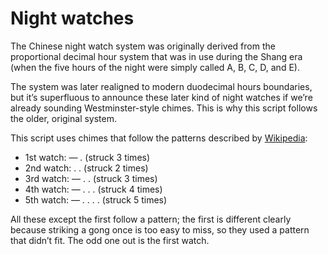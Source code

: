 Night watches
=============
The Chinese night watch system was originally derived
from the proportional decimal hour system
that was in use during the Shang era
(when the five hours of the night were simply called A, B, C, D, and E).

The system was later realigned to modern duodecimal hours boundaries,
but it’s superfluous to announce these later kind of night watches
if we’re already sounding Westminster-style chimes.
This is why this script follows the older, original system.

This script uses chimes that follow the patterns described by
[Wikipedia](https://zh.wikipedia.org/wiki/打更):

- 1st watch: — . (struck 3 times)
- 2nd watch: . . (struck 2 times)
- 3rd watch: — . . (struck 3 times)
- 4th watch: — . . . (struck 4 times)
- 5th watch: — . . . . (struck 5 times)

All these except the first follow a pattern; the first is different
clearly because striking a gong once is too easy to miss,
so they used a pattern that didn’t fit.
The odd one out is the first watch.

